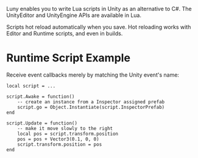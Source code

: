 Luny enables you to write Lua scripts in Unity as an alternative to C#. The UnityEditor and UnityEngine APIs are available in Lua. 

Scripts hot reload automatically when you save. Hot reloading works with Editor and Runtime scripts, and even in builds.

# Runtime Script Example

Receive event callbacks merely by matching the Unity event's name:

```
local script = ...

script.Awake = function()
    -- create an instance from a Inspector assigned prefab
    script.go = Object.Instantiate(script.InspectorPrefab)
end

script.Update = function()
    -- make it move slowly to the right
    local pos = script.transform.position
    pos = pos + Vector3(0.1, 0, 0)
    script.transform.position = pos
end
```
